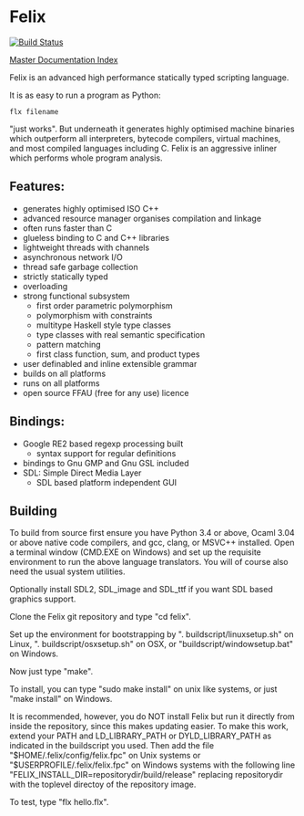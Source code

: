 
Felix
=====


[![Build Status](https://travis-ci.org/felix-lang/felix.svg?branch=master)](https://travis-ci.org/felix-lang/felix)


[Master Documentation Index](http://felix-documentation-master.readthedocs.io/en/latest)

Felix is an advanced high performance statically typed scripting language.

It is as easy to run a program as Python:

```
flx filename
```

"just works". But underneath it generates highly optimised machine
binaries which outperform all interpreters, bytecode compilers,
virtual machines, and most compiled languages including C.
Felix is an aggressive inliner which performs whole program
analysis.

Features:
----------

- generates highly optimised ISO C++
- advanced resource manager organises compilation and linkage
- often runs faster than C
- glueless binding to C and C++ libraries
- lightweight threads with channels
- asynchronous network I/O
- thread safe garbage collection
- strictly statically typed
- overloading
- strong functional subsystem
  * first order parametric polymorphism
  * polymorphism with constraints
  * multitype Haskell style type classes
  * type classes with real semantic specification
  * pattern matching
  * first class function, sum, and product types
- user definabled and inline extensible grammar
- builds on all platforms
- runs on all platforms
- open source FFAU (free for any use) licence

Bindings:
-----------

- Google RE2 based regexp processing built
  * syntax support for regular definitions
- bindings to Gnu GMP and Gnu GSL included
- SDL: Simple Direct Media Layer
  * SDL based platform independent GUI 

Building
--------

To build from source first ensure you have Python 3.4 or above, Ocaml 3.04 or above native code compilers, and gcc, clang, or MSVC++ installed.  Open a terminal window (CMD.EXE on Windows) and set up the requisite environment to run the above language translators. You will of course also need the usual system utilities.

Optionally install SDL2, SDL_image and SDL_ttf if you want SDL based graphics support.

Clone the Felix git repository and type "cd felix".

Set up the environment for bootstrapping by ". buildscript/linuxsetup.sh" on Linux, ". buildscript/osxsetup.sh" on OSX, or "buildscript/windowsetup.bat" on Windows.

Now just type "make".

To install, you can type "sudo make install" on unix like systems, or just "make install" on Windows.

It is recommended, however, you do NOT install Felix but run it directly from inside the repository, since this makes updating easier. To make this work, extend your PATH and LD_LIBRARY_PATH or DYLD_LIBRARY_PATH as indicated in the buildscript you used. Then add the file "$HOME/.felix/config/felix.fpc" on Unix systems or "$USERPROFILE/.felix/felix.fpc" on Windows systems with the following line "FELIX_INSTALL_DIR=repositorydir/build/release" replacing repositorydir with the toplevel directoy of the repository image.

To test, type "flx hello.flx".

